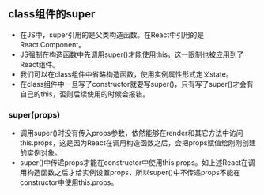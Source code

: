 ## class组件的super
- 在JS中，super引用的是父类构造函数。在React中引用的是React.Component。
- JS强制在构造函数中先调用super()才能使用this。这一限制也被应用到了React组件。
- 我们可以在class组件中省略构造函数，使用实例属性形式定义state。
- 在class组件中一旦写了constructor就要写super()，只有写了super()才会有自己的this，否则后续使用的时候会报错。
### super(props)
- 调用super()时没有传入props参数，依然能够在render和其它方法中访问this.props，这是因为React在调用构造函数之后，会把props赋值给刚刚创建的实例对象。
- super()中传递props才能在constructor中使用this.props。如上述React在调用构造函数之后才给实例设置props，所以super()中不传递props不能在constructor中使用this.props。